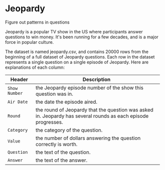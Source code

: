 # Jeopardy
Figure out patterns in questions

Jeopardy is a popular TV show in the US where participants answer questions to win money. It's been running for a few decades, and is a major force in popular culture.

The dataset is named jeopardy.csv, and contains 20000 rows from the beginning of a full dataset of Jeopardy questions. Each row in the dataset represents a single question on a single episode of Jeopardy. Here are explanations of each column:

Header | Description
----|--------
`Show Number` | the Jeopardy episode number of the show this question was in.
`Air Date` | the date the episode aired.
`Round` | the round of Jeopardy that the question was asked in. Jeopardy has several rounds as each episode progresses.
`Category` | the category of the question.
`Value` | the number of dollars answering the question correctly is worth.
`Question` | the text of the question.
`Answer` | the text of the answer.
